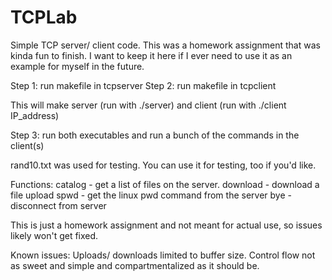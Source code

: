 # TCPLab
Simple TCP server/ client code. This was a homework assignment that was kinda fun to finish. I want to keep it here if I ever need to use it as an example for myself in the future. 

Step 1: run makefile in tcpserver
Step 2: run makefile in tcpclient

This will make server (run with ./server) and client (run with ./client IP_address)

Step 3: run both executables and run a bunch of the commands in the client(s)

rand10.txt was used for testing. You can use it for testing, too if you'd like. 


Functions: 
catalog - get a list of files on the server. 
download <source file name> <destination filename> - download a file
upload <source file name> <destination filename>
spwd - get the linux pwd command from the server
bye - disconnect from server


This is just a homework assignment and not meant for actual use, so issues likely won't get fixed. 

Known issues: 
Uploads/ downloads limited to buffer size. 
Control flow not as sweet and simple and compartmentalized as it should be. 